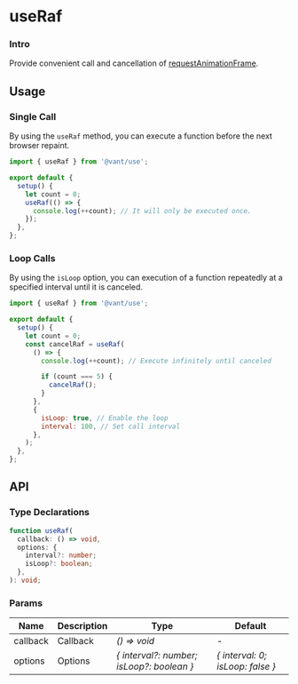 # useRaf

### Intro

Provide convenient call and cancellation of [requestAnimationFrame](https://developer.mozilla.org/en-US/docs/Web/API/window/requestAnimationFrame).

## Usage

### Single Call

By using the `useRaf` method, you can execute a function before the next browser repaint.

```js
import { useRaf } from '@vant/use';

export default {
  setup() {
    let count = 0;
    useRaf(() => {
      console.log(++count); // It will only be executed once.
    });
  },
};
```

### Loop Calls

By using the `isLoop` option, you can execution of a function repeatedly at a specified interval until it is canceled.

```js
import { useRaf } from '@vant/use';

export default {
  setup() {
    let count = 0;
    const cancelRaf = useRaf(
      () => {
        console.log(++count); // Execute infinitely until canceled

        if (count === 5) {
          cancelRaf();
        }
      },
      {
        isLoop: true, // Enable the loop
        interval: 100, // Set call interval
      },
    );
  },
};
```

## API

### Type Declarations

```ts
function useRaf(
  callback: () => void,
  options: {
    interval?: number;
    isLoop?: boolean;
  },
): void;
```

### Params

| Name | Description | Type | Default |
| --- | --- | --- | --- |
| callback | Callback | _() => void_ | - |
| options | Options | _{ interval?: number; isLoop?: boolean }_ | _{ interval: 0; isLoop: false }_ |
